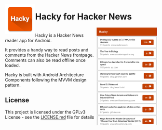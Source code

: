 <img src="app/src/main/ic_launcher-web.png" align="left"
width="100">
# Hacky for Hacker News
<img src="github-assets/Hacky.png" align="right" width="200">
<br>
Hacky is a Hacker News reader app for Android. 

It provides a handy way to read posts and comments from the Hacker News frontpage. Comments can also be read offline once loaded.

Hacky is built with Android Architecture Components following the MVVM design pattern.

## License

This project is licensed under the GPLv3 License - see the [LICENSE.md](LICENSE.md) file for details



